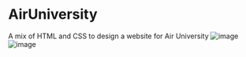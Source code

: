 # AirUniversity
A mix of HTML and CSS to design a website for Air University
![image](https://github.com/LaibaLatif/AirUniversity/assets/154743553/77574995-b94d-46ec-88f2-515a205ec395)
![image](https://github.com/LaibaLatif/AirUniversity/assets/154743553/e0025eb0-c4e8-41cd-92ad-10cd3880270f)



